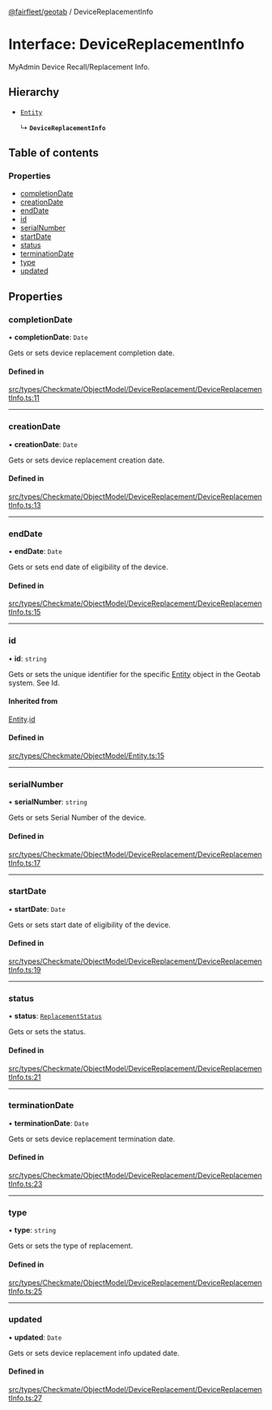 [@fairfleet/geotab](../README.md) / DeviceReplacementInfo

# Interface: DeviceReplacementInfo

MyAdmin Device Recall/Replacement Info.

## Hierarchy

- [`Entity`](Entity.md)

  ↳ **`DeviceReplacementInfo`**

## Table of contents

### Properties

- [completionDate](DeviceReplacementInfo.md#completiondate)
- [creationDate](DeviceReplacementInfo.md#creationdate)
- [endDate](DeviceReplacementInfo.md#enddate)
- [id](DeviceReplacementInfo.md#id)
- [serialNumber](DeviceReplacementInfo.md#serialnumber)
- [startDate](DeviceReplacementInfo.md#startdate)
- [status](DeviceReplacementInfo.md#status)
- [terminationDate](DeviceReplacementInfo.md#terminationdate)
- [type](DeviceReplacementInfo.md#type)
- [updated](DeviceReplacementInfo.md#updated)

## Properties

### completionDate

• **completionDate**: `Date`

Gets or sets device replacement completion date.

#### Defined in

[src/types/Checkmate/ObjectModel/DeviceReplacement/DeviceReplacementInfo.ts:11](https://github.com/fairfleet/geotab/blob/d57d931/src/types/Checkmate/ObjectModel/DeviceReplacement/DeviceReplacementInfo.ts#L11)

___

### creationDate

• **creationDate**: `Date`

Gets or sets device replacement creation date.

#### Defined in

[src/types/Checkmate/ObjectModel/DeviceReplacement/DeviceReplacementInfo.ts:13](https://github.com/fairfleet/geotab/blob/d57d931/src/types/Checkmate/ObjectModel/DeviceReplacement/DeviceReplacementInfo.ts#L13)

___

### endDate

• **endDate**: `Date`

Gets or sets end date of eligibility of the device.

#### Defined in

[src/types/Checkmate/ObjectModel/DeviceReplacement/DeviceReplacementInfo.ts:15](https://github.com/fairfleet/geotab/blob/d57d931/src/types/Checkmate/ObjectModel/DeviceReplacement/DeviceReplacementInfo.ts#L15)

___

### id

• **id**: `string`

Gets or sets the unique identifier for the specific [Entity](Entity.md) object in the Geotab system. See Id.

#### Inherited from

[Entity](Entity.md).[id](Entity.md#id)

#### Defined in

[src/types/Checkmate/ObjectModel/Entity.ts:15](https://github.com/fairfleet/geotab/blob/d57d931/src/types/Checkmate/ObjectModel/Entity.ts#L15)

___

### serialNumber

• **serialNumber**: `string`

Gets or sets Serial Number of the device.

#### Defined in

[src/types/Checkmate/ObjectModel/DeviceReplacement/DeviceReplacementInfo.ts:17](https://github.com/fairfleet/geotab/blob/d57d931/src/types/Checkmate/ObjectModel/DeviceReplacement/DeviceReplacementInfo.ts#L17)

___

### startDate

• **startDate**: `Date`

Gets or sets start date of eligibility of the device.

#### Defined in

[src/types/Checkmate/ObjectModel/DeviceReplacement/DeviceReplacementInfo.ts:19](https://github.com/fairfleet/geotab/blob/d57d931/src/types/Checkmate/ObjectModel/DeviceReplacement/DeviceReplacementInfo.ts#L19)

___

### status

• **status**: [`ReplacementStatus`](ReplacementStatus.md)

Gets or sets the status.

#### Defined in

[src/types/Checkmate/ObjectModel/DeviceReplacement/DeviceReplacementInfo.ts:21](https://github.com/fairfleet/geotab/blob/d57d931/src/types/Checkmate/ObjectModel/DeviceReplacement/DeviceReplacementInfo.ts#L21)

___

### terminationDate

• **terminationDate**: `Date`

Gets or sets device replacement termination date.

#### Defined in

[src/types/Checkmate/ObjectModel/DeviceReplacement/DeviceReplacementInfo.ts:23](https://github.com/fairfleet/geotab/blob/d57d931/src/types/Checkmate/ObjectModel/DeviceReplacement/DeviceReplacementInfo.ts#L23)

___

### type

• **type**: `string`

Gets or sets the type of replacement.

#### Defined in

[src/types/Checkmate/ObjectModel/DeviceReplacement/DeviceReplacementInfo.ts:25](https://github.com/fairfleet/geotab/blob/d57d931/src/types/Checkmate/ObjectModel/DeviceReplacement/DeviceReplacementInfo.ts#L25)

___

### updated

• **updated**: `Date`

Gets or sets device replacement info updated date.

#### Defined in

[src/types/Checkmate/ObjectModel/DeviceReplacement/DeviceReplacementInfo.ts:27](https://github.com/fairfleet/geotab/blob/d57d931/src/types/Checkmate/ObjectModel/DeviceReplacement/DeviceReplacementInfo.ts#L27)
